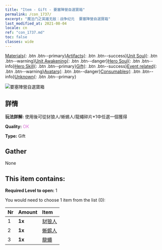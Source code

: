 ```yaml
---
title: "Item - Gift - 要塞陣營自選寶箱"
permalink: /con_1737/
excerpt: "魔法门之英雄无敌：战争纪元  要塞陣營自選寶箱"
last_modified_at: 2021-08-04
locale: cn
ref: "con_1737.md"
toc: false
classes: wide
---
```

 [Materials](/ItemsCN/){: .btn .btn--primary}[Artifacts](/ItemsCN/Artifacts/){: .btn .btn--success}[Unit Soul](/ItemsCN/UnitSoul/){: .btn .btn--warning}[Unit Awakening](/ItemsCN/UnitAwakening/){: .btn .btn--danger}[Hero Soul](/ItemsCN/HeroSoul/){: .btn .btn--info}[Hero Skill](/ItemsCN/HeroSkill/){: .btn .btn--primary}[Gift](/ItemsCN/Gift/){: .btn .btn--success}[Event related](/ItemsCN/Events/){: .btn .btn--warning}[Avatars](/ItemsCN/Avatars/){: .btn .btn--danger}[Consumables](/ItemsCN/Consumables/){: .btn .btn--info}[Unknown](/ItemsCN/Unknown/){: .btn .btn--primary}

 ![要塞陣營自選寶箱](/images/t/i_907353.png)

## 詳情
 **玩法詳解:** 使用後可從豺狼人/蜥蜴人/龍蠅碎片*1中任選一個獲得

 **Quality:** <span style="color: #DA70D6">OK</span>

 **Type:** Gift

## Gather

  None

## This item contains:

 **Required Level to open:** 1

 You would need to choose 1 item from the list (0):

  | Nr | Amount |     Item    |
  |:---|:-------|:------------|
  | 1 |  **1x** | [豺狼人](/cn/Items/unt_253/) |  | 
  | 2 |  **1x** | [蜥蜴人](/cn/Items/unt_254/) |  | 
  | 3 |  **1x** | [龍蠅](/cn/Items/unt_255/) |  | 
